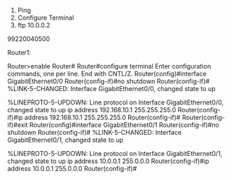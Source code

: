 1. Ping
2. Configure Terminal
3. ftp 10.0.0.2

99220040500

Router1:

Router>enable
Router#
Router#configure terminal
Enter configuration commands, one per line. End with CNTL/Z.
Router(config)#interface GigabitEthernet0/0
Router(config-if)#no shutdown
Router(config-if)#
%LINK-5-CHANGED: Interface GigabitEthernet0/0, changed state to up

%LINEPROTO-5-UPDOWN: Line protocol on Interface GigabitEthernet0/0, changed state to
up
ip address 192.168.10.1 255.255.255.0
Router(config-if)#ip address 192.168.10.1 255.255.255.0
Router(config-if)#
Router(config-if)#exit
Router(config)#interface GigabitEthernet0/1
Router(config-if)#no shutdown
Router(config-if)#
%LINK-5-CHANGED: Interface GigabitEthernet0/1, changed state to up

%LINEPROTO-5-UPDOWN: Line protocol on Interface GigabitEthernet0/1, changed state to
up
ip address 10.0.0.1 255.0.0.0
Router(config-if)#ip address 10.0.0.1 255.0.0.0
Router(config-if)#